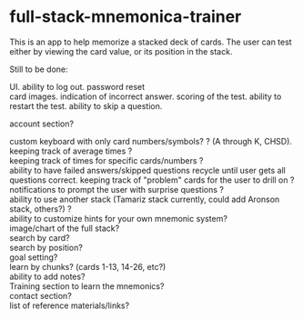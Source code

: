 # full-stack-mnemonica-trainer


This is an app to help memorize a stacked deck of cards. 
The user can test either by viewing the card value, or its position in the stack. 

Still to be done: 

UI. 
ability to log out. 
password reset  
card images. 
indication of incorrect answer. 
scoring of the test. 
ability to restart the test. 
ability to skip a question. 

account section?  

custom keyboard with only card numbers/symbols? ? (A through K, CHSD). 
keeping track of average times ?  
keeping track of times for specific cards/numbers ?  
ability to have failed answers/skipped questions recycle until user gets all questions correct. 
keeping track of "problem" cards for the user to drill on ?  
notifications to prompt the user with surprise questions ?  
ability to use another stack (Tamariz stack currently, could add Aronson stack, others?) ?  
ability to customize hints for your own mnemonic system?  
image/chart of the full stack?   
search by card?  
search by position?  
goal setting?  
learn by chunks? (cards 1-13, 14-26, etc?)  
ability to add notes?  
Training section to learn the mnemonics?  
contact section?  
list of reference materials/links?  
